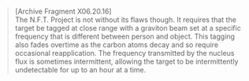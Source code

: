 >[Archive Fragment X06.20.16]\
The N.F.T. Project is not without its flaws though. It requires that the target be tagged at close range with a graviton beam set at a specific frequency that is different between person and object. This tagging also fades overtime as the carbon atoms decay and so require occasional reapplication. The frequency transmitted by the nucleus flux is sometimes intermittent, allowing the target to be intermittently undetectable for up to an hour at a time.
